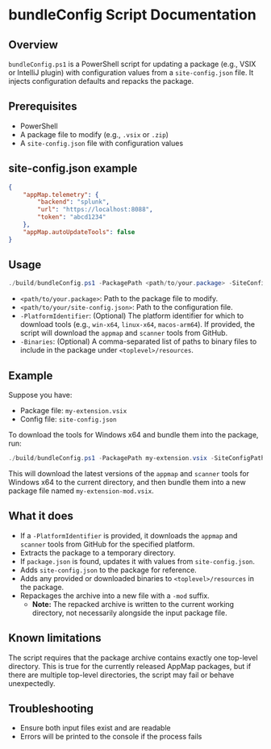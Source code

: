 # bundleConfig Script Documentation

## Overview

`bundleConfig.ps1` is a PowerShell script for updating a package (e.g., VSIX or IntelliJ plugin) with configuration
values from a `site-config.json` file. It injects configuration defaults and repacks the package.

## Prerequisites

- PowerShell
- A package file to modify (e.g., `.vsix` or `.zip`)
- A `site-config.json` file with configuration values

## site-config.json example

```json
{
    "appMap.telemetry": {
        "backend": "splunk",
        "url": "https://localhost:8088",
        "token": "abcd1234"
    },
    "appMap.autoUpdateTools": false
}
```

## Usage

```powershell
./build/bundleConfig.ps1 -PackagePath <path/to/your.package> -SiteConfigPath <path/to/your/site-config.json> [-PlatformIdentifier <platform>] [-Binaries <path/to/binary1>,<path/to/binary2>]
```

- `<path/to/your.package>`: Path to the package file to modify.
- `<path/to/your/site-config.json>`: Path to the configuration file.
- `-PlatformIdentifier`: (Optional) The platform identifier for which to download tools (e.g.,
  `win-x64`, `linux-x64`, `macos-arm64`). If provided, the script will download the `appmap` and
  `scanner` tools from GitHub.
- `-Binaries`: (Optional) A comma-separated list of paths to binary files to include in the package
  under `<toplevel>/resources`.

## Example

Suppose you have:

- Package file: `my-extension.vsix`
- Config file: `site-config.json`

To download the tools for Windows x64 and bundle them into the package, run:

```powershell
./build/bundleConfig.ps1 -PackagePath my-extension.vsix -SiteConfigPath site-config.json -PlatformIdentifier win-x64
```

This will download the latest versions of the `appmap` and `scanner` tools for Windows x64 to the
current directory, and then bundle them into a new package file named `my-extension-mod.vsix`.

## What it does

- If a `-PlatformIdentifier` is provided, it downloads the `appmap` and `scanner` tools from GitHub
  for the specified platform.
- Extracts the package to a temporary directory.
- If `package.json` is found, updates it with values from `site-config.json`.
- Adds `site-config.json` to the package for reference.
- Adds any provided or downloaded binaries to `<toplevel>/resources` in the package.
- Repackages the archive into a new file with a `-mod` suffix.
  - **Note:** The repacked archive is written to the current working directory, not necessarily alongside the input package file.

## Known limitations

The script requires that the package archive contains exactly one top-level directory. This is true for the currently released AppMap packages, but if there are multiple top-level directories, the script may fail or behave unexpectedly.

## Troubleshooting

- Ensure both input files exist and are readable
- Errors will be printed to the console if the process fails
